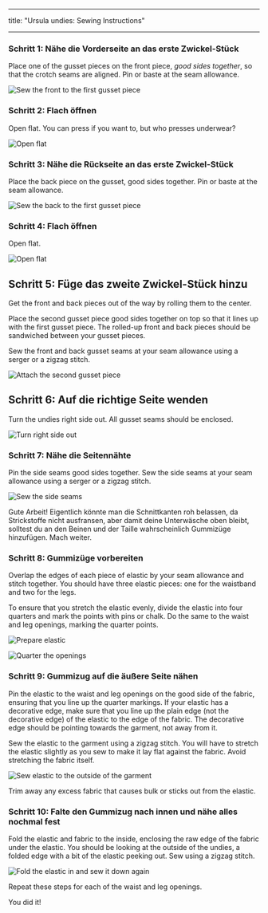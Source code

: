 - - -
title: "Ursula undies: Sewing Instructions"
- - -

### Schritt 1: Nähe die Vorderseite an das erste Zwickel-Stück

Place one of the gusset pieces on the front piece, _good sides together_, so that the crotch seams are aligned. Pin or baste at the seam allowance.

![Sew the front to the first gusset piece](step01.png)

### Schritt 2: Flach öffnen

Open flat. You can press if you want to, but who presses underwear?

![Open flat](step02.png)

### Schritt 3: Nähe die Rückseite an das erste Zwickel-Stück

Place the back piece on the gusset, good sides together. Pin or baste at the seam allowance.

![Sew the back to the first gusset piece](step03.png)

### Schritt 4: Flach öffnen

Open flat.

![Open flat](step04.png)

## Schritt 5: Füge das zweite Zwickel-Stück hinzu

Get the front and back pieces out of the way by rolling them to the center.

Place the second gusset piece good sides together on top so that it lines up with the first gusset piece. The rolled-up front and back pieces should be sandwiched between your gusset pieces.

Sew the front and back gusset seams at your seam allowance using a serger or a zigzag stitch.

![Attach the second gusset piece](step05.png)

## Schritt 6: Auf die richtige Seite wenden

Turn the undies right side out. All gusset seams should be enclosed.

![Turn right side out](step06.png)

### Schritt 7: Nähe die Seitennähte

Pin the side seams good sides together. Sew the side seams at your seam allowance using a serger or a zigzag stitch.

![Sew the side seams](step07.png)

<Note>

Gute Arbeit! Eigentlich könnte man die Schnittkanten roh belassen, da Strickstoffe nicht ausfransen, aber damit deine Unterwäsche oben bleibt, solltest du an den Beinen und der Taille wahrscheinlich Gummizüge hinzufügen. Mach weiter.

</Note>

### Schritt 8: Gummizüge vorbereiten

Overlap the edges of each piece of elastic by your seam allowance and stitch together. You should have three elastic pieces: one for the waistband and two for the legs.

To ensure that you stretch the elastic evenly, divide the elastic into four quarters and mark the points with pins or chalk. Do the same to the waist and leg openings, marking the quarter points.

![Prepare elastic](step08.png)

![Quarter the openings](step08b.png)

### Schritt 9: Gummizug auf die äußere Seite nähen

Pin the elastic to the waist and leg openings on the good side of the fabric, ensuring that you line up the quarter markings. If your elastic has a decorative edge, make sure that you line up the plain edge (not the decorative edge) of the elastic to the edge of the fabric. The decorative edge should be pointing towards the garment, not away from it.

Sew the elastic to the garment using a zigzag stitch. You will have to stretch the elastic slightly as you sew to make it lay flat against the fabric. Avoid stretching the fabric itself.

![Sew elastic to the outside of the garment](step09.png)

Trim away any excess fabric that causes bulk or sticks out from the elastic.

### Schritt 10: Falte den Gummizug nach innen und nähe alles nochmal fest

Fold the elastic and fabric to the inside, enclosing the raw edge of the fabric under the elastic. You should be looking at the outside of the undies, a folded edge with a bit of the elastic peeking out. Sew using a zigzag stitch.

![Fold the elastic in and sew it down again](step10.png)

Repeat these steps for each of the waist and leg openings.

You did it!
